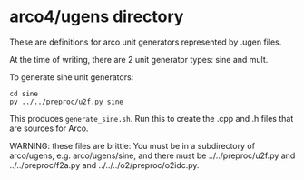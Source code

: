 # arco4/ugens directory

These are definitions for arco unit generators represented by
.ugen files.

At the time of writing, there are 2 unit generator types:
sine and mult.

To generate sine unit generators:
```
cd sine
py ../../preproc/u2f.py sine
```
This produces `generate_sine.sh`. Run this to create the
.cpp and .h files that are sources for Arco.

WARNING: these files are brittle: You must be in a subdirectory
of arco/ugens, e.g. arco/ugens/sine, and there must be 
../../preproc/u2f.py and ../../preproc/f2a.py
and ../../../o2/preproc/o2idc.py.

